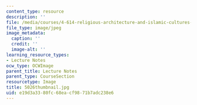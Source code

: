 ```yaml
---
content_type: resource
description: ''
file: /media/courses/4-614-religious-architecture-and-islamic-cultures-fall-2002/e19d3a3380fc68eacf9871b7adc238e6_5026thumbnail.jpg
file_type: image/jpeg
image_metadata:
  caption: ''
  credit: ''
  image-alt: ''
learning_resource_types:
- Lecture Notes
ocw_type: OCWImage
parent_title: Lecture Notes
parent_type: CourseSection
resourcetype: Image
title: 5026thumbnail.jpg
uid: e19d3a33-80fc-68ea-cf98-71b7adc238e6
---
```

